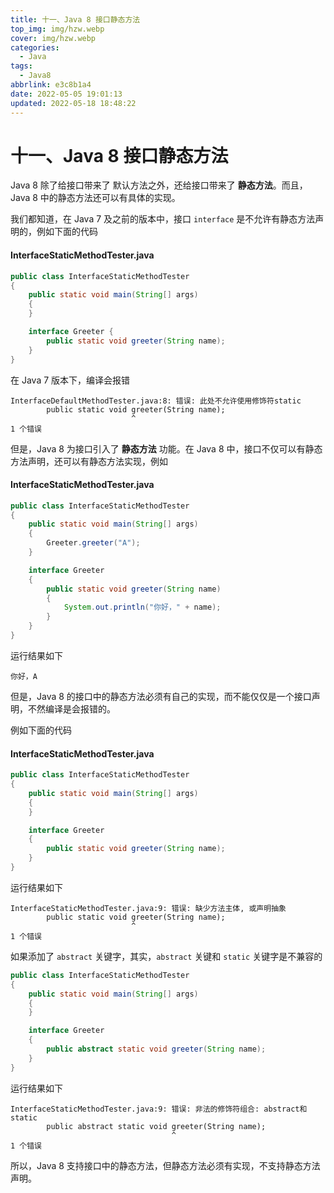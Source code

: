 ```yaml
---
title: 十一、Java 8 接口静态方法
top_img: img/hzw.webp
cover: img/hzw.webp
categories:
  - Java
tags:
  - Java8
abbrlink: e3c8b1a4
date: 2022-05-05 19:01:13
updated: 2022-05-18 18:48:22
---
```


# 十一、Java 8 接口静态方法

Java 8 除了给接口带来了 默认方法之外，还给接口带来了 **静态方法**。而且，Java 8 中的静态方法还可以有具体的实现。

我们都知道，在 Java 7 及之前的版本中，接口 `interface` 是不允许有静态方法声明的，例如下面的代码



#### InterfaceStaticMethodTester.java

```JAVA
public class InterfaceStaticMethodTester
{
    public static void main(String[] args)
    {
    }

    interface Greeter {
        public static void greeter(String name);
    }
}
```

在 Java 7 版本下，编译会报错

```
InterfaceDefaultMethodTester.java:8: 错误: 此处不允许使用修饰符static
        public static void greeter(String name);
                           ^
1 个错误
```

但是，Java 8 为接口引入了 **静态方法** 功能。在 Java 8 中，接口不仅可以有静态方法声明，还可以有静态方法实现，例如

#### InterfaceStaticMethodTester.java

```JAVA
public class InterfaceStaticMethodTester
{
    public static void main(String[] args)
    {
        Greeter.greeter("A");
    }

    interface Greeter
    {
        public static void greeter(String name)
        {
            System.out.println("你好，" + name);
        }
    }
}
```

运行结果如下

```
你好，A
```

但是，Java 8 的接口中的静态方法必须有自己的实现，而不能仅仅是一个接口声明，不然编译是会报错的。

例如下面的代码

#### InterfaceStaticMethodTester.java

```JAVA
public class InterfaceStaticMethodTester
{
    public static void main(String[] args)
    {
    }

    interface Greeter
    {
        public static void greeter(String name);
    }
}
```

运行结果如下

```
InterfaceStaticMethodTester.java:9: 错误: 缺少方法主体, 或声明抽象
        public static void greeter(String name);
                           ^
1 个错误
```

如果添加了 `abstract` 关键字，其实，`abstract` 关键和 `static` 关键字是不兼容的

```JAVA
public class InterfaceStaticMethodTester
{
    public static void main(String[] args)
    {
    }

    interface Greeter
    {
        public abstract static void greeter(String name);
    }
}
```

运行结果如下

```
InterfaceStaticMethodTester.java:9: 错误: 非法的修饰符组合: abstract和static
        public abstract static void greeter(String name);
                                    ^
1 个错误
```

所以，Java 8 支持接口中的静态方法，但静态方法必须有实现，不支持静态方法声明。